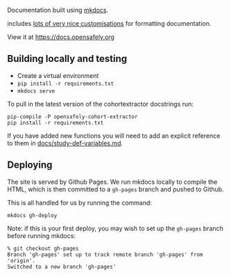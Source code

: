 Documentation built using [mkdocs](https://www.mkdocs.org/).

includes [lots of very nice
customisations](https://squidfunk.github.io/mkdocs-material/reference/abbreviations/)
for formatting documentation.

View it at https://docs.opensafely.org

## Building locally and testing

- Create a virtual environment
- `pip install -r requirements.txt`
- `mkdocs serve`

To pull in the latest version of the cohortextractor docstrings run:

    pip-compile -P opensafely-cohort-extractor
    pip install -r requirements.txt

If you have added new functions you will need to add an explicit
reference to them in [docs/study-def-variables.md](./docs/study-def-variables.md).


## Deploying

The site is served by Github Pages. We run mkdocs locally to compile the
HTML, which is then committed to a `gh-pages` branch and pushed to
Github.

This is all handled for us by running the command:

    mkdocs gh-deploy

Note: if this is your first deploy, you may wish to set up the `gh-pages` branch before running mkdocs:

    % git checkout gh-pages
    Branch 'gh-pages' set up to track remote branch 'gh-pages' from 'origin'.
    Switched to a new branch 'gh-pages'
